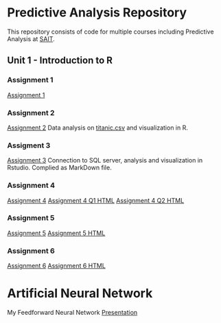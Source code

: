 # Predictive Analysis Repository
This repository consists of code for multiple courses including Predictive Analysis at [SAIT](https://www.sait.ca/). 
## Unit 1 - Introduction to R

### Assignment 1
[Assignment 1](https://github.com/Weidsn/data_predictive_analysis/blob/main/Assignment1.R)

### Assignment 2
[Assignment 2](https://github.com/Weidsn/data_predictive_analysis/blob/main/Assignment2.R)
Data analysis on [titanic.csv](https://github.com/Weidsn/data_predictive_analysis/blob/main/titanic.csv) and visualization in R.

### Assigment 3
[Assignment 3](https://github.com/Weidsn/data_predictive_analysis/blob/main/Assignment3.Rmd)
Connection to SQL server, analysis and visualization in Rstudio. Complied as MarkDown file. 

### Assignment 4
[Assignment 4](https://github.com/Weidsn/R_predictive_analysis/blob/main/Assignment4.R)
[Assignment 4 Q1 HTML](https://github.com/Weidsn/R_predictive_analysis/blob/main/Assignment4Q1.html)
[Assignment 4 Q2 HTML](https://github.com/Weidsn/R_predictive_analysis/blob/main/Assignment4Q2.html)

### Assignment 5
[Assignment 5](https://github.com/Weidsn/R_predictive_analysis/blob/main/Assignment5.R)
[Assignment 5 HTML](https://github.com/Weidsn/R_predictive_analysis/blob/main/Assignment5.html)

### Assignment 6
[Assignment 6]()
[Assignment 6 HTML]()



# Artificial Neural Network
My Feedforward Neural Network [Presentation](https://github.com/Weidsn/data_predictive_analysis/blob/main/FNN.ipynb)
